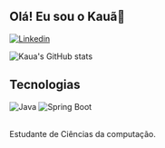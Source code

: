 ## Olá! Eu sou o Kauã👋

[![Linkedin](https://img.shields.io/badge/LinkedIn-0077B5?style=for-the-badge&logo=linkedin&logoColor=white)](https://www.linkedin.com/in/kauadeliz/)

![Kaua's GitHub stats](https://github-readme-stats.vercel.app/api?username=KauaLiz&show_icons=true&theme=dracula)

## Tecnologias

<div style="display=inline-block"> 
          <img alt="Java" src="https://img.shields.io/badge/Java-ED8B00?style=for-the-badge&logo=openjdk&logoColor=white">
          <img alt="Spring Boot" src="https://img.shields.io/badge/Spring-6DB33F?style=for-the-badge&logo=spring&logoColor=white">
</div>
<br>

          

Estudante de Ciências da computação.

